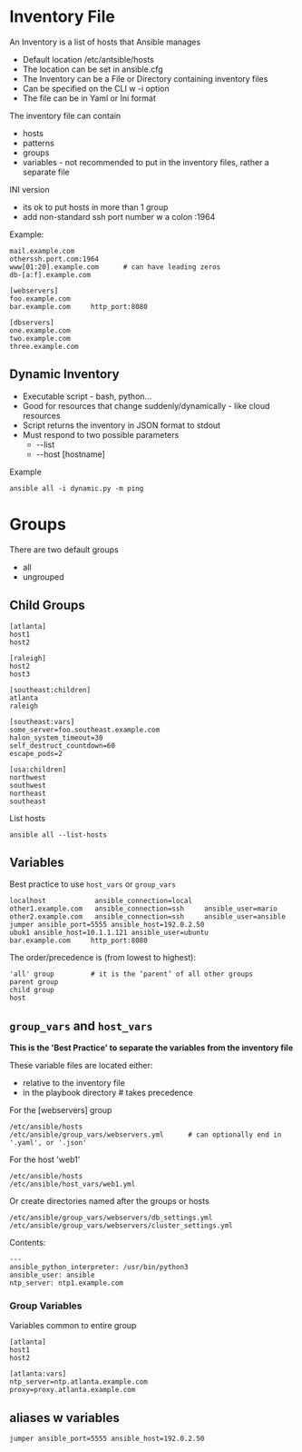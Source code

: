 # Inventory File
An Inventory is a list of hosts that Ansible manages  
- Default location /etc/antsible/hosts
- The location can be set in ansible.cfg
- The Inventory can be a File or Directory containing inventory files
- Can be specified on the CLI w -i option
- The file can be in Yaml or Ini format

The inventory file can contain
- hosts
- patterns
- groups
- variables - not recommended to put in the inventory files, rather a separate file


INI version
- its ok to put hosts in more than 1 group
- add non-standard ssh port number w a colon :1964

Example:

    mail.example.com
    otherssh.port.com:1964
    www[01:20].example.com      # can have leading zeros
    db-[a:f].example.com
    
    [webservers]
    foo.example.com
    bar.example.com     http_port:8080

    [dbservers]
    one.example.com
    two.example.com
    three.example.com

## Dynamic Inventory
- Executable script - bash, python...
- Good for resources that change suddenly/dynamically - like cloud resources
- Script returns the inventory in JSON format to stdout
- Must respond to two possible parameters
    - --list
    - --host [hostname]

Example

    ansible all -i dynamic.py -m ping


# Groups
There are two default groups
- all
- ungrouped

## Child Groups

    [atlanta]
    host1
    host2

    [raleigh]
    host2
    host3

    [southeast:children]
    atlanta
    raleigh

    [southeast:vars]
    some_server=foo.southeast.example.com
    halon_system_timeout=30
    self_destruct_countdown=60
    escape_pods=2

    [usa:children]
    northwest
    southwest
    northeast
    southeast

List hosts

    ansible all --list-hosts

## Variables
Best practice to use `host_vars` or `group_vars`

    localhost            ansible_connection=local
    other1.example.com   ansible_connection=ssh     ansible_user=mario
    other2.example.com   ansible_connection=ssh     ansible_user=ansible 
    jumper ansible_port=5555 ansible_host=192.0.2.50
    ubuk1 ansible_host=10.1.1.121 ansible_user=ubuntu
    bar.example.com     http_port:8080

The order/precedence is (from lowest to highest):

    'all' group         # it is the ‘parent’ of all other groups
    parent group
    child group
    host

## `group_vars` and `host_vars`
**This is the 'Best Practice' to separate the variables from the inventory file**  

These variable files are located either:
- relative to the inventory file  
- in the playbook directory         # takes precedence

For the [webservers] group

    /etc/ansible/hosts
    /etc/ansible/group_vars/webservers.yml      # can optionally end in '.yaml', or '.json'

For the host 'web1'

    /etc/ansible/hosts
    /etc/ansible/host_vars/web1.yml

Or create directories named after the groups or hosts

    /etc/ansible/group_vars/webservers/db_settings.yml
    /etc/ansible/group_vars/webservers/cluster_settings.yml

Contents:

    ---
    ansible_python_interpreter: /usr/bin/python3
    ansible_user: ansible
    ntp_server: ntp1.example.com


### Group Variables
Variables common to entire group

    [atlanta]
    host1
    host2

    [atlanta:vars]
    ntp_server=ntp.atlanta.example.com
    proxy=proxy.atlanta.example.com

## aliases w variables

    jumper ansible_port=5555 ansible_host=192.0.2.50
